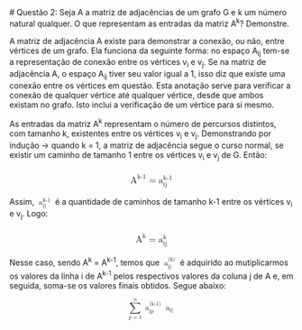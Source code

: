 <meta charset="UTF-8">
<script type="text/javascript" async
  src="https://cdnjs.cloudflare.com/ajax/libs/mathjax/2.7.2/MathJax.js?config=TeX-AMS-MML_HTMLorMML">
</script>
# Questão 2: Seja A a matriz de adjacências de um grafo G e k um número natural qualquer. O que representam as entradas da matriz A<sup>k</sup>? Demonstre.

A matriz de adjacência A existe para demonstrar a conexão, ou não, entre vértices de um grafo. Ela funciona da seguinte forma: no espaço A<sub>ij</sub> tem-se a representação de conexão entre os vértices v<sub>i</sub> e v<sub>j</sub>. Se na matriz de adjacência A, o espaço A<sub>ij</sub> tiver seu valor igual a 1, isso diz que existe uma conexão entre os vértices em questão. Esta anotação serve para verificar a conexão de qualquer vértice até qualquer vértice, desde que ambos existam no grafo. Isto inclui a verificação de um vértice para si mesmo.

As entradas da matriz A<sup>k</sup> representam o número de percursos distintos, com tamanho k, existentes entre os vértices v<sub>i</sub> e v<sub>j</sub>.
Demonstrando por indução -> quando k = 1, a matriz de adjacência segue o curso normal, se existir um caminho de tamanho 1 entre os vértices v<sub>i</sub> e v<sub>j</sub> de G. Então:

<h3>
<math xmlns='http://www.w3.org/1998/Math/MathML' display='block'>
    <msup>
        <mo>A</mo>
        <mn>k-1</mn>
    </msup>
    <mi>=</mi>
    <msubsup>
        <mo>a</mo>
        <mn>ij</mn>
        <mn>k-1</mn>
    </msubsup>
</math> 
</h3>

Assim, <math><msubsup><mo>a</mo><mn>ij</mn><mn>k-1</mn></msubsup></math> é a quantidade de caminhos de tamanho k-1 entre os vértices v<sub>i</sub> e v<sub>j</sub>. Logo:

<h3>
<math xmlns='http://www.w3.org/1998/Math/MathML' display='block'>
    <msup>
        <mo>A</mo>
        <mn>k</mn>
    </msup>
    <mi>=</mi>
    <msubsup>
        <mo>a</mo>
        <mn>ij</mn>
        <mn>k</mn>
    </msubsup>
</math> 
</h3>

Nesse caso, sendo A<sup>k</sup> = A<sup>k-1</sup>, temos que <math><msubsup><mo>a</mo><mn>ij</mn><mn>(k)</mn></msubsup></math> é adquirido ao mutiplicarmos os valores da linha i de A<sup>k-1</sup> pelos respectivos valores da coluna j de A e, em seguida, soma-se os valores finais obtidos. Segue abaixo:

<math xmlns='http://www.w3.org/1998/Math/MathML' display='block'>
    <munderover>
        <mo>&sum;</mo>
        <mrow>
            <mi>p</mi>
            <mo>=</mo>
            <mn>1</mn>
        </mrow>
        <mi>n</mi>
    </munderover>
    <msubsup>
        <mo>a</mo>
        <mn>ip</mn>
        <mn>(k-1)</mn>
    </msubsup>
    <msub>
        <mo>a</mo>
        <mn>ij</mo>
</math>

